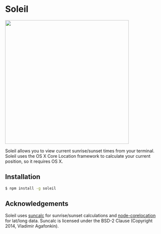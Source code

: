 # Soleil

<img src="http://git.io/6bP68Q" width="400" />

Soleil allows you to view current sunrise/sunset times from your terminal.
Soleil uses the OS X Core Location framework to calculate your current
position, so it requires OS X.

## Installation

```sh
$ npm install -g soleil
```

## Acknowledgements

Soleil uses [suncalc](https://github.com/mourner/suncalc) for sunrise/sunset
calculations and [node-corelocation](https://github.com/tmcw/node-corelocation)
for lat/long data. Suncalc is licensed under the BSD-2 Clause (Copyright 2014,
Vladimir Agafonkin).
